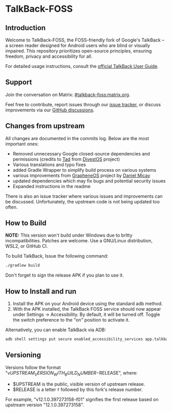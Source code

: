 # TalkBack-FOSS

## Introduction

Welcome to TalkBack-FOSS, the FOSS-friendly fork of Google's TalkBack – a screen reader designed for Android users who are blind or visually impaired.
This repository prioritizes open-source principles, ensuring freedom, privacy and accessibility for all.

For detailed usage instructions, consult the [official TalkBack User Guide](https://support.google.com/accessibility/android/answer/6283677).

## Support

Join the conversation on Matrix: [#talkback-foss:matrix.org](https://matrix.to/#/#talkback-foss:matrix.org).

Feel free to contribute, report issues through our [issue tracker](https://github.com/talkback-foss-team/talkback-foss/), or discuss improvements via our [GitHub discussions](https://github.com/talkback-foss-team/talkback-foss/discussions/).

## Changes from upstream

All changes are documented in the commits log. Below are the most important ones:

* Removed unnecessary Google closed-source dependencies and permissions (credits to [Tad](https://github.com/SkewedZeppelin) from [DivestOS](https://github.com/Divested-Mobile/talkback/) project)
* Various translations and typo fixes
* added Gradle Wrapper to simplify build process on various systems
* various improvements from [GrapheneOS](https://github.com/GrapheneOS/talkback) project by [Daniel Micay](https://github.com/thestinger)
* updated dependencies which may fix bugs and potential security issues
* Expanded instructions in the readme

There is also an issue tracker where various issues and improvements can be discussed. Unfortunately, the upstream code is not being updated too often.

## How to Build

**NOTE:** This version won't build under Windows due to brltty incompatibilities. Patches are welcome. Use a GNU/Linux distribution, WSL2, or GitHub CI.

To build TalkBack, Issue the following command:

```bash
./gradlew build
```

Don't forget to sign the release APK if you plan to use it.

## How to Install and run

1. Install the APK on your Android device using the standard adb method.
2. With the APK installed, the TalkBack FOSS service should now appear under Settings -> Accessibility. By default, it will be turned off. Toggle the switch preference to the "on" position to activate it.

Alternatively, you can enable TalkBack via ADB:

```bash
adb shell settings put secure enabled_accessibility_services app.talkbackfoss/com.google.android.marvin.talkback.TalkBackService
```

## Versioning

Versions follow the format "v$UPSTREAM_VERSION_WITH_BUILD_NUMBER-$RELEASE", where:

* $UPSTREAM is the public, visible version of upstream release.
* $RELEASE is a letter `f` followed by this fork's release number.

For example, "v12.1.0.397273158-f01" signifies the first release based on upstream version "12.1.0.397273158".
